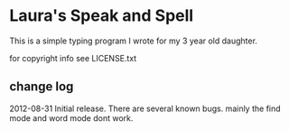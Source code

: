 Laura's Speak and Spell
=======================

This is a simple typing program I wrote for my 3 year old daughter.

for copyright info see LICENSE.txt

change log 
----------
2012-08-31
Initial release. 
There are several known bugs. mainly the find mode and word mode dont work.

